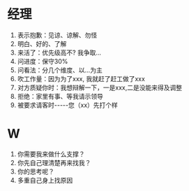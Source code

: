 # 经理
1. 表示抱歉：见谅、谅解、勿怪
2. 明白、好的、了解
3. 来活了：优先级高不? 我争取...
4. 问进度：保守30%
5. 问看法：分几个维度、以...为主
6. 吹工作量：因为为了xxx, 我就赶了赶工做了xxx
7. 对方质疑你时：我想辩解一下，一是xxx,二是没能来得及调整
8. 拒绝：家里有事、等我请示领导
9. 被要求请客时-----您（xx）先打个样

# W
1. 你需要我来做什么支撑？
2. 你先自己理清楚再来找我？
3. 你的思考呢？ 
4. 多重自己身上找原因